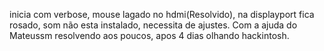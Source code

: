 inicia com verbose, mouse lagado no hdmi(Resolvido), na displayport fica rosado, som não esta instalado, necessita de ajustes.
Com a ajuda do Mateussm resolvendo aos poucos, apos 4 dias olhando hackintosh.

